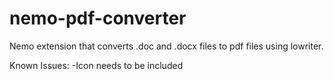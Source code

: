 # nemo-pdf-converter
Nemo extension that converts .doc and .docx files to pdf files using lowriter.

Known Issues:
  -Icon needs to be included

